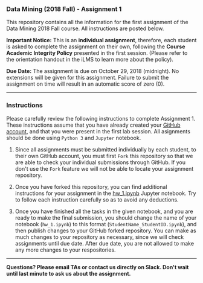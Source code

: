 ### Data Mining (2018 Fall) - Assignment 1
This repository contains all the information for the first assignment of the Data Mining 2018 Fall course. All instructions are posted below. 

**Important Notice:** This is an **individual assignment**, therefore, each student is asked to complete the assignment on their own, following the **Course Academic Integrity Policy** presented in the first session. (Please refer to the orientation handout in the iLMS to learn more about the policy).

**Due Date:** 
The assignment is due on October 29, 2018 (midnight). No extensions will be given for this assignment. Failure to submit the assignment on time will result in an automatic score of zero (0). 

---
### Instructions
Please carefully review the following instructions to complete Assignment 1. These instructions assume that you have already created your [GitHub account](https://github.com/), and that you were present in the first lab session. All asignments should be done using `Python 3` and `Jupyter` notebook. 

1. Since all assignments must be submitted individually by each student, to their own GitHub account, you must first `Fork` this repository so that we are able to check your individual submissions through GitHub. If you don't use the `Fork` feature we will not be able to locate your assignment repository.

2. Once you have forked this repository, you can find additional instructions for your assignment in the [hw_1.ipynb](https://github.com/omarsar/dm_2018_hw_1/blob/master/hw_1.ipynb) Jupyter notebook. Try to follow each instruction carefully so as to avoid any deductions. 

3. Once you have finished all the tasks in the given notebook, and you are ready to make the final submission, you should change the name of your notebook (`hw_1.ipynb`) to this format (`StudentName_StudentID.ipynb`), and then publish changes to your GitHub forked repository. You can make as much changes to your repository as necessary, since we will check assignments until due date. After due date, you are not allowed to make any more changes to your respositories.

---
**Questions? Please email TAs or contact us directly on Slack. Don't wait until last minute to ask us about the assignment.**

